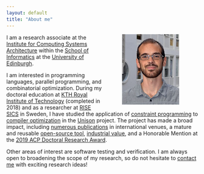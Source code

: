 ```yaml
---
layout: default
title: "About me"
---
```



<img align="right" width="150" hspace="50" src="/images/roberto.jpg">

I am a research associate at the [Institute for Computing Systems
Architecture](http://web.inf.ed.ac.uk/icsa) within the [School of
Informatics](https://www.ed.ac.uk/informatics) at the [University of
Edinburgh](https://www.ed.ac.uk/).

I am interested in programming languages, parallel programming, and
combinatorial optimization. During my doctoral education at [KTH Royal Institute
of Technology](http://www.kth.se/en) (completed in 2018) and as a researcher at
[RISE SICS](http://www.sics.se/) in Sweden, I have studied the application of
[constraint programming](http://en.wikipedia.org/wiki/Constraint_programming) to
[compiler optimization](http://en.wikipedia.org/wiki/Compiler_optimization) in
the [Unison](http://unison-code.github.io/) project. The project has made a
broad impact, including [numerous publications](/publications.html) in
international venues,
a mature and reusable [open-source
tool](https://github.com/unison-code/unison), [industrial
value](https://www.ericsson.com/research-blog/outperforming-state-art-compilers-unison/),
and a Honorable Mention at the
[2019 ACP Doctoral Research Award](https://www.a4cp.org/awards/doctoral-research-award).

Other areas of interest are software testing and verification. I am always open
to broadening the scope of my research, so do not hesitate to
[contact me](/contact.html) with exciting research ideas!
